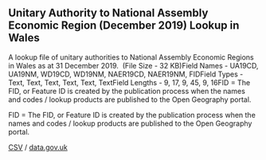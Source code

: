 ## Unitary Authority to National Assembly Economic Region (December 2019) Lookup in Wales

A lookup file of unitary authorities to National Assembly Economic Regions in Wales as at 31 December 2019.  (File Size - 32 KB)Field Names - UA19CD, UA19NM, WD19CD, WD19NM, NAER19CD, NAER19NM, FIDField Types - Text, Text, Text, Text, Text, TextField Lengths - 9, 17, 9, 45, 9, 16FID = The FID, or Feature ID is created by
the publication process when the names and codes / lookup products are
published to the Open Geography portal. 

FID = The FID, or Feature ID is created by
the publication process when the names and codes / lookup products are
published to the Open Geography portal. 

[CSV](../csv/078.csv) / [data.gov.uk](https://data.gov.uk/dataset/b92e310d-4ed6-481a-bd9c-4e2d20f92357/unitary-authority-to-national-assembly-economic-region-december-2019-lookup-in-wales)

